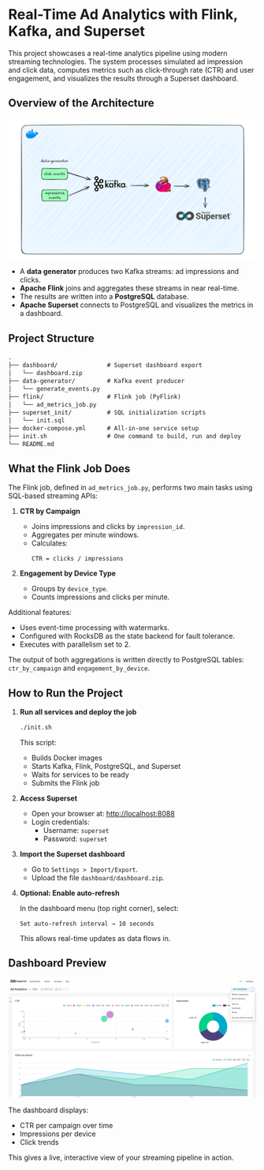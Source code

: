 # Real-Time Ad Analytics with Flink, Kafka, and Superset

This project showcases a real-time analytics pipeline using modern streaming technologies. The system processes simulated ad impression and click data, computes metrics such as click-through rate (CTR) and user engagement, and visualizes the results through a Superset dashboard.

## Overview of the Architecture

![Architecture](./assets/architecture.png)

- A **data generator** produces two Kafka streams: ad impressions and clicks.
- **Apache Flink** joins and aggregates these streams in near real-time.
- The results are written into a **PostgreSQL** database.
- **Apache Superset** connects to PostgreSQL and visualizes the metrics in a dashboard.

## Project Structure

```
.
├── dashboard/              # Superset dashboard export
│   └── dashboard.zip
├── data-generator/         # Kafka event producer
│   └── generate_events.py
├── flink/                  # Flink job (PyFlink)
│   └── ad_metrics_job.py
├── superset_init/          # SQL initialization scripts
│   └── init.sql
├── docker-compose.yml      # All-in-one service setup
├── init.sh                 # One command to build, run and deploy
└── README.md
```

## What the Flink Job Does

The Flink job, defined in `ad_metrics_job.py`, performs two main tasks using SQL-based streaming APIs:

1. **CTR by Campaign**  
   - Joins impressions and clicks by `impression_id`.
   - Aggregates per minute windows.
   - Calculates:
     ```
     CTR = clicks / impressions
     ```

2. **Engagement by Device Type**  
   - Groups by `device_type`.
   - Counts impressions and clicks per minute.

Additional features:
- Uses event-time processing with watermarks.
- Configured with RocksDB as the state backend for fault tolerance.
- Executes with parallelism set to 2.

The output of both aggregations is written directly to PostgreSQL tables: `ctr_by_campaign` and `engagement_by_device`.

## How to Run the Project

1. **Run all services and deploy the job**

   ```bash
   ./init.sh
   ```

   This script:
   - Builds Docker images
   - Starts Kafka, Flink, PostgreSQL, and Superset
   - Waits for services to be ready
   - Submits the Flink job

2. **Access Superset**

   - Open your browser at: [http://localhost:8088](http://localhost:8088)
   - Login credentials:
     - Username: `superset`
     - Password: `superset`

3. **Import the Superset dashboard**

   - Go to `Settings > Import/Export`.
   - Upload the file `dashboard/dashboard.zip`.

4. **Optional: Enable auto-refresh**

   In the dashboard menu (top right corner), select:
   ```
   Set auto-refresh interval → 10 seconds
   ```
   This allows real-time updates as data flows in.

## Dashboard Preview

![Superset Dashboard](./assets/dashboard.png)

The dashboard displays:
- CTR per campaign over time
- Impressions per device
- Click trends

This gives a live, interactive view of your streaming pipeline in action.
